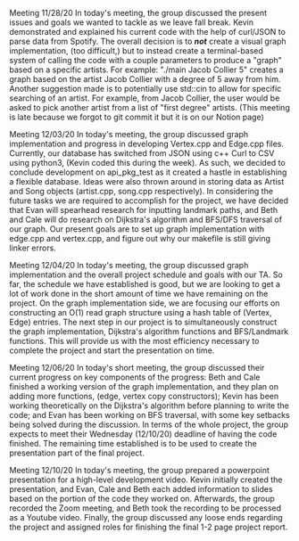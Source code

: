 Meeting 11/28/20
In today's meeting, the group discussed the present issues and goals we wanted to tackle as we leave fall break. Kevin demonstrated and explained his current code with the help of curl/JSON to parse data from Spotify. The overall decision is to ***not*** create a visual graph implementation, (too difficult,) but to instead create a terminal-based system of calling the code with a couple parameters to produce a "graph" based on a specific artists. For example: "./main Jacob Collier 5" creates a graph based on the artist Jacob Collier with a degree of 5 away from him. Another suggestion made is to potentially use std::cin to allow for specific searching of an artist. For example, from Jacob Collier, the user would be asked to pick another artist from a list of "first degree" artists.
(This meeting is late because we forgot to git commit it but it is on our Notion page)

Meeting 12/03/20
In today's meeting, the group discussed graph implementation and progress in developing Vertex.cpp and Edge.cpp files. Currently, our database has switched from JSON using c++ Curl to CSV using python3, (Kevin coded this during the week). As such, we decided to conclude development on api_pkg_test as it created a hastle in establishing a flexible database. Ideas were also thrown around in storing data as Artist and Song objects (artist.cpp, song.cpp respectively). In considering the future tasks we are required to accomplish for the project, we have decided that Evan will spearhead research for inputting landmark paths, and Beth and Cale will do research on Dijkstra's algorithm and BFS/DFS traversal of our graph. Our present goals are to set up graph implementation with edge.cpp and vertex.cpp, and figure out why our makefile is still giving linker errors. 

Meeting 12/04/20
In today's meeting, the group discussed graph implementation and the overall project schedule and goals with our TA. So far, the schedule we have established is good, but we are looking to get a lot of work done in the short amount of time we have remaining on the project. On the graph implementation side, we are focusing our efforts on constructing an O(1) read graph structure using a hash table of (Vertex, Edge) entries. The next step in our project is to simultaneously construct the graph implementation, Dijkstra's algorithm functions and BFS/Landmark functions. This will provide us with the most efficiency necessary to complete the project and start the presentation on time.

Meeting 12/06/20
In today's short meeting, the group discussed their current progress on key components of the progress: Beth and Cale finished a working version of the graph implementation, and they plan on adding more functions, (edge, vertex copy constructors); Kevin has been working theoretically on the Dijkstra's algorithm before planning to write the code; and Evan has been working on BFS traversal, with some key setbacks being solved during the discussion. In terms of the whole project, the group expects to meet their Wednesday (12/10/20) deadline of having the code finished. The remaining time established is to be used to create the presentation part of the final project.

Meeting 12/10/20
In today's meeting, the group prepared a powerpoint presentation for a high-level development video. Kevin initially created the presentation, and Evan, Cale and Beth each added information to slides based on the portion of the code they worked on. Afterwards, the group recorded the Zoom meeting, and Beth took the recording to be processed as a Youtube video. Finally, the group discussed any loose ends regarding the project and assigned roles for finishing the final 1-2 page project report.
